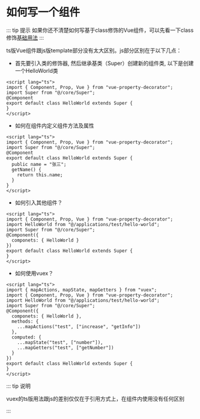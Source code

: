 # 如何写一个组件

::: tip 提示
如果你还不清楚如何写基于class修饰的Vue组件，可以先看一下class修饰[基础用法](./vue-class-component.md)
:::

ts版Vue组件跟js版template部分没有太大区别。js部分区别在于以下几点：


- 首先要引入类的修饰器, 然后继承基类（Super）创建新的组件类, 以下是创建一个HelloWorld类

```vue
<script lang="ts">
import { Component, Prop, Vue } from "vue-property-decorator";
import Super from "@/core/Super";
@Component
export default class HelloWorld extends Super {
}
</script>
```

- 如何在组件内定义组件方法及属性

```vue
<script lang="ts">
import { Component, Prop, Vue } from "vue-property-decorator";
import Super from "@/core/Super";
@Component
export default class HelloWorld extends Super {
  public name = "张三";
  getName() {
    return this.name;
  }
}
</script>
```

- 如何引入其他组件？

```vue
<script lang="ts">
import { Component, Prop, Vue } from "vue-property-decorator";
import HelloWorld from "@/applications/test/hello-world";
import Super from "@/core/Super";
@Component({
  componets: { HelloWorld }
})
export default class HelloWorld extends Super {
}
</script>
```

- 如何使用vuex？

```vue
<script lang="ts">
import { mapActions, mapState, mapGetters } from "vuex";
import { Component, Prop, Vue } from "vue-property-decorator";
import HelloWorld from "@/applications/test/hello-world";
import Super from "@/core/Super";
@Component({
  componets: { HelloWorld },
  methods: {
    ...mapActions("test", ["increase", "getInfo"])
  },
  computed: {
    ...mapState("test", ["number"]),
    ...mapGetters("test", ["getNumber"])
  }
})
export default class HelloWorld extends Super {
}
</script>
```
::: tip 说明

vuex的ts版用法跟js的差别仅仅在于引用方式上，在组件内使用没有任何区别

:::